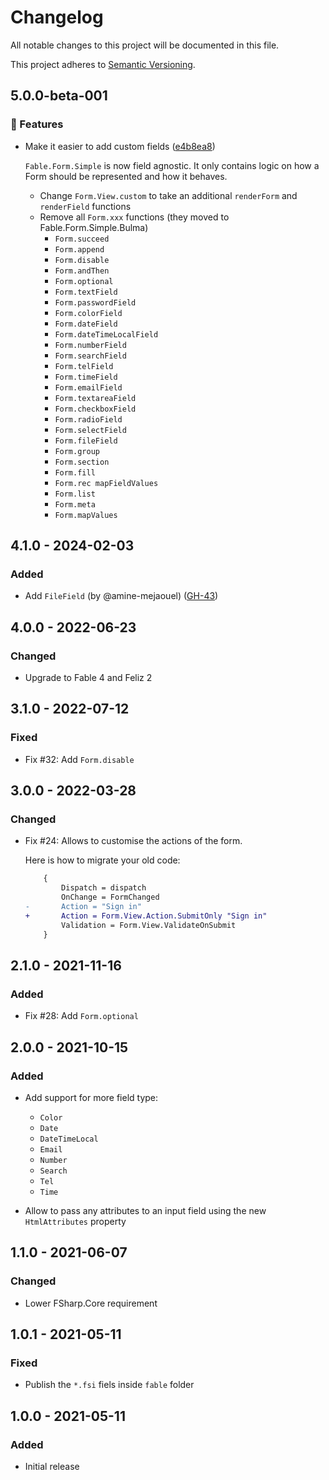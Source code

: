 # Changelog

All notable changes to this project will be documented in this file.

This project adheres to [Semantic Versioning](https://semver.org/spec/v2.0.0.html).

<!-- EasyBuild: START -->
<!-- last_commit_released: b4c90120754bc99cd66712e9e240013751f9eff5 -->
<!-- EasyBuild: END -->

## 5.0.0-beta-001

### 🚀 Features

* Make it easier to add custom fields ([e4b8ea8](https://github.com/glutinum-org/cli/commit/e4b8ea8bb4b814c932a9ad3996cd0f554435373c))

    `Fable.Form.Simple` is now field agnostic. It only contains logic on how a Form should be represented and how it behaves.

    * Change `Form.View.custom` to take an additional `renderForm` and `renderField` functions
    * Remove all `Form.xxx` functions (they moved to Fable.Form.Simple.Bulma)
        * `Form.succeed`
        * `Form.append`
        * `Form.disable`
        * `Form.andThen`
        * `Form.optional`
        * `Form.textField`
        * `Form.passwordField`
        * `Form.colorField`
        * `Form.dateField`
        * `Form.dateTimeLocalField`
        * `Form.numberField`
        * `Form.searchField`
        * `Form.telField`
        * `Form.timeField`
        * `Form.emailField`
        * `Form.textareaField`
        * `Form.checkboxField`
        * `Form.radioField`
        * `Form.selectField`
        * `Form.fileField`
        * `Form.group`
        * `Form.section`
        * `Form.fill`
        * `Form.rec mapFieldValues`
        * `Form.list`
        * `Form.meta`
        * `Form.mapValues`

## 4.1.0 - 2024-02-03

### Added

* Add `FileField` (by @amine-mejaouel) ([GH-43](https://github.com/MangelMaxime/Fable.Form/pull/43))

## 4.0.0 - 2022-06-23

### Changed

* Upgrade to Fable 4 and Feliz 2

## 3.1.0 - 2022-07-12

### Fixed

* Fix #32: Add `Form.disable`

## 3.0.0 - 2022-03-28

### Changed

* Fix #24: Allows to customise the actions of the form.

    Here is how to migrate your old code:

    ```diff
        {
            Dispatch = dispatch
            OnChange = FormChanged
    -       Action = "Sign in"
    +       Action = Form.View.Action.SubmitOnly "Sign in"
            Validation = Form.View.ValidateOnSubmit
        }
    ```

## 2.1.0 - 2021-11-16

### Added

* Fix #28: Add `Form.optional`

## 2.0.0 - 2021-10-15

### Added

* Add support for more field type:
    * `Color`
    * `Date`
    * `DateTimeLocal`
    * `Email`
    * `Number`
    * `Search`
    * `Tel`
    * `Time`

* Allow to pass any attributes to an input field using the new `HtmlAttributes` property

## 1.1.0 - 2021-06-07

### Changed

* Lower FSharp.Core requirement

## 1.0.1 - 2021-05-11

### Fixed

* Publish the `*.fsi` fiels inside `fable` folder

## 1.0.0 - 2021-05-11

### Added

* Initial release
